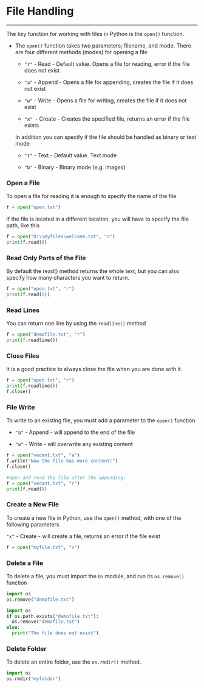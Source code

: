# File Handling

---
The key function for working with files in Python is the `open()` function.
* The `open()` function takes two parameters; filename, and mode.
   There are four different methods (modes) for opening a file
   * `"r"` - Read - Default value. Opens a file for reading, error if the file does not exist

   * `"a"` - Append - Opens a file for appending, creates the file if it does not exist

   * `"w"` - Write - Opens a file for writing, creates the file if it does not exist

   * `"x" `- Create - Creates the specified file, returns an error if the file exists
  
  In addition you can specify if the file should be handled as binary or text mode
   * `"t"` - Text - Default value. Text mode

   * `"b"` - Binary - Binary mode (e.g. images)
### Open a File
To open a file for reading it is enough to specify the name of the file
```python
f = open("open.txt")
```
If the file is located in a different location, you will have to specify the file path, like this
```python
f = open("D:\\myfiles\welcome.txt", "r")
print(f.read())
```
### Read Only Parts of the File
By default the read() method returns the whole text, but you can also specify how many characters you want to return.
```python
f = open("open.txt", "r")
print(f.read(5))
```
### Read Lines
You can return one line by using the `readline()` method
```python
f = open("demofile.txt", "r")
print(f.readline())
```
### Close Files
It is a good practice to always close the file when you are done with it.
```python
f = open("open.txt", "r")
print(f.readline())
f.close()
```
### File Write
To write to an existing file, you must add a parameter to the `open()` function
* `"a"` - Append - will append to the end of the file

* `"w"` - Write - will overwrite any existing content
```python
f = open("vedant.txt", "a")
f.write("Now the file has more content!")
f.close()

#open and read the file after the appending:
f = open("vedant.txt", "r")
print(f.read())
```
### Create a New File
To create a new file in Python, use the `open()` method, with one of the following parameters

`"x"` - Create - will create a file, returns an error if the file exist
```python
f = open("myfile.txt", "x")
```
### Delete a File
To delete a file, you must import the `OS` module, and run its `os.remove()` function
```python
import os
os.remove("demofile.txt")
```
```python
import os
if os.path.exists("demofile.txt"):
  os.remove("demofile.txt")
else:
  print("The file does not exist")
```
### Delete Folder
To delete an entire folder, use the `os.rmdir()` method.
```python
import os
os.rmdir("myfolder")
```